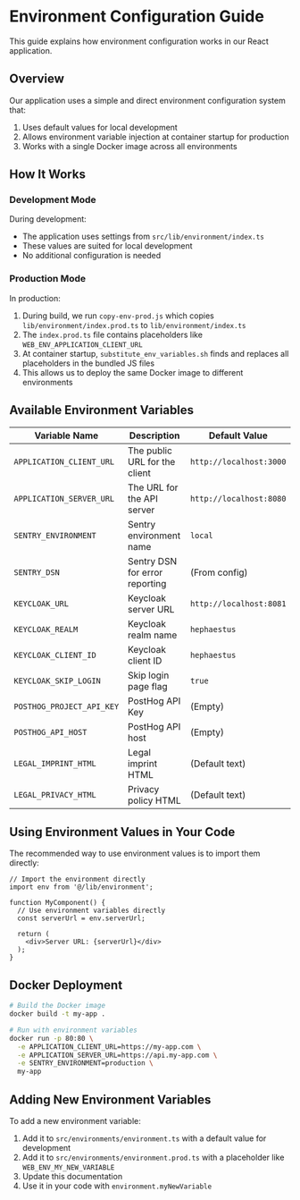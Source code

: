 # Environment Configuration Guide

This guide explains how environment configuration works in our React application.

## Overview

Our application uses a simple and direct environment configuration system that:

1. Uses default values for local development
2. Allows environment variable injection at container startup for production
3. Works with a single Docker image across all environments

## How It Works

### Development Mode

During development:

- The application uses settings from `src/lib/environment/index.ts`
- These values are suited for local development
- No additional configuration is needed

### Production Mode

In production:

1. During build, we run `copy-env-prod.js` which copies `lib/environment/index.prod.ts` to `lib/environment/index.ts`
2. The `index.prod.ts` file contains placeholders like `WEB_ENV_APPLICATION_CLIENT_URL`
3. At container startup, `substitute_env_variables.sh` finds and replaces all placeholders in the bundled JS files
4. This allows us to deploy the same Docker image to different environments

## Available Environment Variables

| Variable Name | Description | Default Value |
|---------------|-------------|--------------|
| `APPLICATION_CLIENT_URL` | The public URL for the client | `http://localhost:3000` |
| `APPLICATION_SERVER_URL` | The URL for the API server | `http://localhost:8080` |
| `SENTRY_ENVIRONMENT` | Sentry environment name | `local` |
| `SENTRY_DSN` | Sentry DSN for error reporting | (From config) |
| `KEYCLOAK_URL` | Keycloak server URL | `http://localhost:8081` |
| `KEYCLOAK_REALM` | Keycloak realm name | `hephaestus` |
| `KEYCLOAK_CLIENT_ID` | Keycloak client ID | `hephaestus` |
| `KEYCLOAK_SKIP_LOGIN` | Skip login page flag | `true` |
| `POSTHOG_PROJECT_API_KEY` | PostHog API Key | (Empty) |
| `POSTHOG_API_HOST` | PostHog API host | (Empty) |
| `LEGAL_IMPRINT_HTML` | Legal imprint HTML | (Default text) |
| `LEGAL_PRIVACY_HTML` | Privacy policy HTML | (Default text) |

## Using Environment Values in Your Code

The recommended way to use environment values is to import them directly:

```tsx
// Import the environment directly
import env from '@/lib/environment';

function MyComponent() {
  // Use environment variables directly
  const serverUrl = env.serverUrl;
  
  return (
    <div>Server URL: {serverUrl}</div>
  );
}
```

## Docker Deployment

```bash
# Build the Docker image
docker build -t my-app .

# Run with environment variables
docker run -p 80:80 \
  -e APPLICATION_CLIENT_URL=https://my-app.com \
  -e APPLICATION_SERVER_URL=https://api.my-app.com \
  -e SENTRY_ENVIRONMENT=production \
  my-app
```

## Adding New Environment Variables

To add a new environment variable:

1. Add it to `src/environments/environment.ts` with a default value for development
2. Add it to `src/environments/environment.prod.ts` with a placeholder like `WEB_ENV_MY_NEW_VARIABLE`
3. Update this documentation
4. Use it in your code with `environment.myNewVariable`
